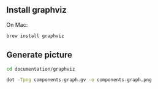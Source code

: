 ## Install graphviz

On Mac:
```bash
brew install graphviz
```

## Generate picture

```bash
cd documentation/graphviz

dot -Tpng components-graph.gv -o components-graph.png
```
